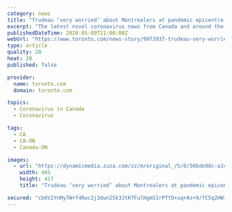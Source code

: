 ```yaml
---
category: news
title: "Trudeau ‘very worried’ about Montrealers at pandemic epicentre; most Ontario parks will reopen Monday; 423 new COVID-19 cases in the province"
excerpt: "The latest novel coronavirus news from Canada and around the world Saturday (this file will be updated throughout the day). Web links to longer stories if available."
publishedDateTime: 2020-05-09T21:00:00Z
webUrl: "https://www.toronto.com/news-story/9973937-trudeau-very-worried-about-montrealers-at-pandemic-epicentre-most-ontario-parks-will-reopen-monday-423-new-covid-19-cases-in-the-province/"
type: article
quality: 20
heat: 20
published: false

provider:
  name: toronto.com
  domain: toronto.com

topics:
  - Coronavirus in Canada
  - Coronavirus

tags:
  - CA
  - CA-ON
  - Canada-ON

images:
  - url: "https://dynamicmedia.zuza.com/zz/m/original_/5/0/50bde90c-a3cd-4a18-ba3b-078aaae6e274/Thestar_effa2d99_9fd1_4574_9b52_268240bce236_Image1_Super_Portrait.jpg"
    width: 465
    height: 417
    title: "Trudeau ‘very worried’ about Montrealers at pandemic epicentre; most Ontario parks will reopen Monday; 423 new COVID-19 cases in the province"

secured: "cb6V2YnMy7W+f4Rwc2j3dun25k3JtKfFulHgmS1rPfYD+uq+As+9/fC5q2HWIQMecIULsyqscWAhd+mompGLStjhLmEC/7MBR6LIqT4x3Uw8FrHg7E58mBvjwiYBLdZkEos1fZYhN1QKVLSGsy7Eu8z/A8xNfdbbKUOkcHr5r3HkkZ7vlwmSyZDaMu1+s80g6hD1N/wegCt83DqnYZyErNBy8n8TS2j36PPgVYCVL7w5wpro7hobaG2DnMNH2lwmiVUtVH19kG59O26xGvIYatNIFMcTSsAgWmhCylLClVrtgzhAHCtUDpuYA3kdRHtFHrOrTGsxNhPIXmDzYSXMpcqPX6+Scvzj7Y0ZBUTJ22aqWkodGjqYTDEdpuuH/U/2/ZnpDCpr6/XJDHPXs/ml+j+8uv+f9TBkAjD7sFOowqbrgxRHUA8sDlkD1FKOgCUaLM6lGilV2+CYdUCbV975MiG+KtpfnWtrP0jThZoiiUE=;TwyMMOU3tvlwrjAAnCb0vg=="
---
```


